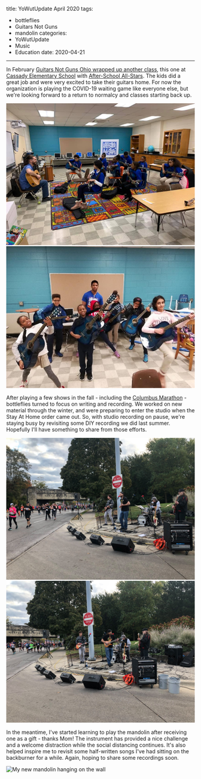 title: YoWutUpdate April 2020
tags:
- bottleflies
- Guitars Not Guns
- mandolin
categories: 
- YoWutUpdate
- Music
- Education
date: 2020-04-21
---
In February [Guitars Not Guns Ohio wrapped up another class](https://www.10tv.com/article/guitars-not-guns-program-aims-help-risk-youth-find-alternative-violence-2020-feb?fbclid=IwAR3PSIKdw-Y81_fROXSYS26aqMyPL0flXmyrpPOmRlCUJJgSeMYp5lo21aQ), this one at [Cassady Elementary School](https://www.ccsoh.us/CassadyES) with [After-School All-Stars](https://www.facebook.com/afterschoolallstars/). The kids did a great job and were very excited to take their guitars home. For now the organization is playing the COVID-19 waiting game like everyone else, but we're looking forward to a return to normalcy and classes starting back up.

<!-- TODO: add captions -->
<div class="container-fluid">
    <div class="row">
        <div class="col-lg-6">
            <img src="/2020/04/21/yowutupdate-april-2020/gng-cassady-warmup.jpg" alt="The class warming up">
        </div>
        <div class="col-lg-6">
            <img src="/2020/04/21/yowutupdate-april-2020/gng-class-pose.jpg" alt="The class showing off their guitars on Graduation Day">
        </div>
    </div>
</div>

After playing a few shows in the fall - including the [Columbus Marathon](https://www.facebook.com/bottleflies/videos/2202086460090369/) - bottleflies turned to focus on writing and recording. We worked on new material through the winter, and were preparing to enter the studio when the Stay At Home order came out. So, with studio recording on pause, we're staying busy by revisiting some DIY recording we did last summer. Hopefully I'll have something to share from those efforts.

<!-- TODO: add captions -->
<div class="container-fluid">
    <div class="row">
        <div class="col-lg-6">
            <img src="/2020/04/21/yowutupdate-april-2020/bf-marathon.jpg" alt="bottleflies at the Columbus Marathon">
        </div>
        <div class="col-lg-6">
            <img src="/2020/04/21/yowutupdate-april-2020/bf-marathon-2.jpg" alt="bottleflies at the Columbus Marathon">
        </div>
    </div>
</div>

In the meantime, I've started learning to play the mandolin after receiving one as a gift - thanks Mom! The instrument has provided a nice challenge and a welcome distraction while the social distancing continues. It's also helped inspire me to revisit some half-written songs I've had sitting on the backburner for a while. Again, hoping to share some recordings soon.

<!-- TODO: add captions -->
<div class="container-fluid">
    <div class="row">
        <div class="col-lg-3"></div>
        <div class="col-lg-6">
            <img src="/2020/04/21/yowutupdate-april-2020/mandolin-wallhang.jpg" alt="My new mandolin hanging on the wall">
        </div>
        <div class="col-lg-3"></div>
    </div>
</div>